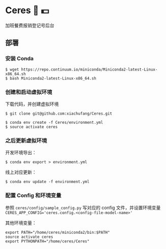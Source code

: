 # Ceres :rice: :dollar:

加班餐费报销登记号后台

## 部署

### 安装 Conda

```
$ wget https://repo.continuum.io/miniconda/Miniconda2-latest-Linux-x86_64.sh
$ bash Miniconda2-latest-Linux-x86_64.sh
```

### 创建和启动虚拟环境

下载代码，并创建虚拟环境

```
$ git clone git@github.com:xiachufang/Ceres.git

$ conda env create -f Ceres/environment.yml
$ source activate ceres
```

### 之后更新虚拟环境

开发环境导出：

```
$ conda env export > environment.yml
```

线上对应更新：

```
$ conda env update -f environment.yml
```

### 配置 Config 和环境变量

参照 `ceres/config/sample_config.py` 写对应的 config 文件，并设置环境变量 `CERES_APP_CONFIG='ceres.config.<config-file-model-name>'`

其他环境变量：

```
export PATH="/home/ceres/miniconda2/bin:$PATH"
source activate ceres
export PYTHONPATH="/home/ceres/Ceres"
```
